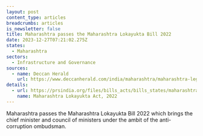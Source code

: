 ```yaml
---
layout: post
content_type: articles
breadcrumbs: articles
is_newsletter: false
title: Maharashtra passes the Maharashtra Lokayukta Bill 2022
date: 2023-12-27T07:21:02.275Z
states:
  - Maharashtra
sectors:
  - Infrastructure and Governance
sources:
  - name: Deccan Herald
    url: https://www.deccanherald.com/india/maharashtra/maharashtra-legislative-council-passes-lokayukta-bill-2813168
details:
  - url: https://prsindia.org/files/bills_acts/bills_states/maharashtra/2022/Bill%20No.%2036%20of%202022%20MH.pdf
    name: Maharashtra Lokayukta Act, 2022
---
```

Maharashtra passes the Maharashtra Lokayukta Bill 2022 which brings the chief minister and council of ministers under the ambit of the anti-corruption ombudsman.

